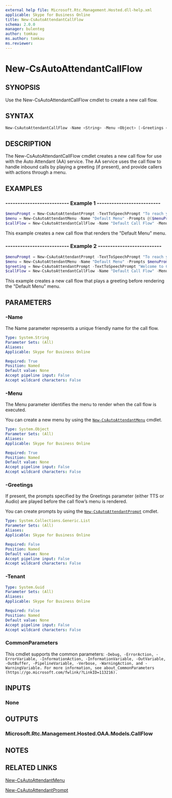 ```yaml
---
external help file: Microsoft.Rtc.Management.Hosted.dll-help.xml
applicable: Skype for Business Online
title: New-CsAutoAttendantCallFlow
schema: 2.0.0
manager: bulenteg
author: tomkau
ms.author: tomkau
ms.reviewer:
---
```


# New-CsAutoAttendantCallFlow

## SYNOPSIS
Use the New-CsAutoAttendantCallFlow cmdlet to create a new call flow.

## SYNTAX

```powershell
New-CsAutoAttendantCallFlow -Name <String> -Menu <Object> [-Greetings <List>] [-Tenant <Guid>] [<CommonParameters>]
```

## DESCRIPTION
The New-CsAutoAttendantCallFlow cmdlet creates a new call flow for use with the Auto Attendant (AA) service. The AA service uses the call flow to handle inbound calls by playing a greeting (if present), and provide callers with actions through a menu.


## EXAMPLES

### -------------------------- Example 1 --------------------------
```powershell
$menuPrompt = New-CsAutoAttendantPrompt -TextToSpeechPrompt "To reach your party by name, enter it now, followed by the pound sign."
$menu = New-CsAutoAttendantMenu -Name "Default Menu" -Prompts @($menuPrompt) -EnableDialByName
$callFlow = New-CsAutoAttendantCallFlow -Name "Default Call Flow" -Menu $menu
```

This example creates a new call flow that renders the "Default Menu" menu.

### -------------------------- Example 2 --------------------------
```powershell
$menuPrompt = New-CsAutoAttendantPrompt -TextToSpeechPrompt "To reach your party by name, enter it now, followed by the pound sign."
$menu = New-CsAutoAttendantMenu -Name "Default Menu" -Prompts $menuPrompt -EnableDialByName
$greeting = New-CsAutoAttendantPrompt -TextToSpeechPrompt "Welcome to Contoso!"
$callFlow = New-CsAutoAttendantCallFlow -Name "Default Call Flow" -Menu $menu -Greetings $greeting
```

This example creates a new call flow that plays a greeting before rendering the "Default Menu" menu.

## PARAMETERS

### -Name
The Name parameter represents a unique friendly name for the call flow.

```yaml
Type: System.String
Parameter Sets: (All)
Aliases:
Applicable: Skype for Business Online

Required: True
Position: Named
Default value: None
Accept pipeline input: False
Accept wildcard characters: False
```

### -Menu
The Menu parameter identifies the menu to render when the call flow is executed.

You can create a new menu by using the [`New-CsAutoAttendantMenu`](New-CsAutoAttendantMenu.md) cmdlet.


```yaml
Type: System.Object
Parameter Sets: (All)
Aliases:
Applicable: Skype for Business Online

Required: True
Position: Named
Default value: None
Accept pipeline input: False
Accept wildcard characters: False
```

### -Greetings
If present, the prompts specified by the Greetings parameter (either TTS or Audio) are played before the call flow’s menu is rendered.

You can create prompts by using the [`New-CsAutoAttendantPrompt`](New-CsAutoAttendantPrompt.md) cmdlet.


```yaml
Type: System.Collections.Generic.List
Parameter Sets: (All)
Aliases:
Applicable: Skype for Business Online

Required: False
Position: Named
Default value: None
Accept pipeline input: False
Accept wildcard characters: False
```

### -Tenant

```yaml
Type: System.Guid
Parameter Sets: (All)
Aliases:
Applicable: Skype for Business Online

Required: False
Position: Named
Default value: None
Accept pipeline input: False
Accept wildcard characters: False
```

### CommonParameters
This cmdlet supports the common parameters: `-Debug, -ErrorAction, -ErrorVariable, -InformationAction, -InformationVariable, -OutVariable, -OutBuffer, -PipelineVariable, -Verbose, -WarningAction, and -WarningVariable. For more information, see about_CommonParameters (https://go.microsoft.com/fwlink/?LinkID=113216).`

## INPUTS

### None


## OUTPUTS

### Microsoft.Rtc.Management.Hosted.OAA.Models.CallFlow


## NOTES

## RELATED LINKS

[New-CsAutoAttendantMenu](New-CsAutoAttendantMenu.md)

[New-CsAutoAttendantPrompt](New-CsAutoAttendantPrompt.md)
